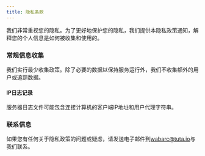 ```yaml
---
title: 隐私条款
---
```


我们非常重视您的隐私。为了更好地保护您的隐私，我们提供本隐私政策通知，解释您的个人信息是如何被收集和使用的。

### 常规信息收集

我们实行最少收集政策。除了必要的数据以保持服务运行外，我们不收集额外的用户或追踪数据。

#### IP日志记录

服务器日志文件可能包含连接计算机的客户端IP地址和用户代理字符串。

### 联系信息

如果您有任何关于隐私政策的问题或疑虑，请发送电子邮件到[wabarc@tuta.io](mailto:wabarc@tuta.io)与我们联系。
